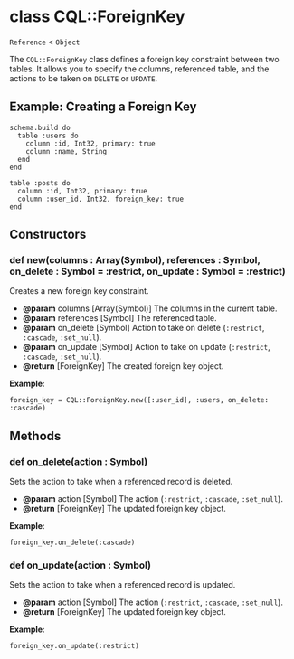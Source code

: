 # class CQL::ForeignKey

`Reference` < `Object`

The `CQL::ForeignKey` class defines a foreign key constraint between two tables. It allows you to specify the columns, referenced table, and the actions to be taken on `DELETE` or `UPDATE`.

## Example: Creating a Foreign Key

```crystal
schema.build do
  table :users do
    column :id, Int32, primary: true
    column :name, String
  end
end

table :posts do
  column :id, Int32, primary: true
  column :user_id, Int32, foreign_key: true
end
```

## Constructors

### def new(columns : Array(Symbol), references : Symbol, on_delete : Symbol = :restrict, on_update : Symbol = :restrict)

Creates a new foreign key constraint.

- **@param** columns \[Array(Symbol)] The columns in the current table.
- **@param** references \[Symbol] The referenced table.
- **@param** on_delete \[Symbol] Action to take on delete (`:restrict`, `:cascade`, `:set_null`).
- **@param** on_update \[Symbol] Action to take on update (`:restrict`, `:cascade`, `:set_null`).
- **@return** \[ForeignKey] The created foreign key object.

**Example**:

```crystal
foreign_key = CQL::ForeignKey.new([:user_id], :users, on_delete: :cascade)
```

## Methods

### def on_delete(action : Symbol)

Sets the action to take when a referenced record is deleted.

- **@param** action \[Symbol] The action (`:restrict`, `:cascade`, `:set_null`).
- **@return** \[ForeignKey] The updated foreign key object.

**Example**:

```crystal
foreign_key.on_delete(:cascade)
```

### def on_update(action : Symbol)

Sets the action to take when a referenced record is updated.

- **@param** action \[Symbol] The action (`:restrict`, `:cascade`, `:set_null`).
- **@return** \[ForeignKey] The updated foreign key object.

**Example**:

```crystal
foreign_key.on_update(:restrict)
```
